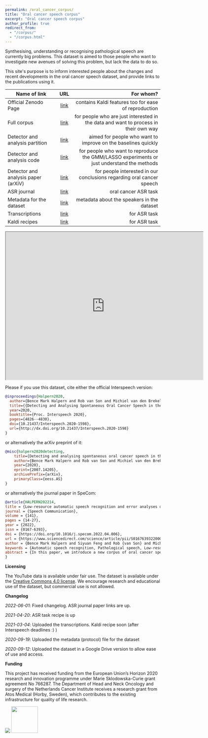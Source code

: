 ```yaml
---
permalink: /oral_cancer_corpus/
title: "Oral cancer speech corpus"
excerpt: "Oral cancer speech corpus"
author_profile: true
redirect_from: 
  - "/corpus/"
  - "/corpus.html"
---
```



Synthesising, understanding or recognising pathological speech are currently big problems. This dataset is aimed to those
people who want to investigate new avenues of solving this problem, but lack the data to do so. 

This site's purpose is to inform interested people about the changes and recent developments in the oral cancer speech
dataset, and provide links to the publications using it.

| Name of link          | URL     |                                                                                  For whom? |
|-----------------------|:-------------:|-------------------------------------------------------------------------------------------:|
| Official Zenodo Page  | [link](https://zenodo.org/record/3732322#.X1O1WYZS9FM)|                                       contains Kaldi features too for ease of reproduction |
| Full corpus           | [link](https://drive.google.com/drive/folders/1EwkEIEx4VMPzqR_csrpNX1Ysi9W67J7J?usp=sharing)      |        for people who are just interested in the data and want to process in their own way |
| Detector and analysis partition | [link](https://drive.google.com/drive/folders/19USw1RkUv6u3JjZHjlBLMUyZoBefrv4p?usp=sharing)   |                              aimed for people who want to improve on the baselines quickly |
| Detector and analysis code | [link](https://github.com/karkirowle/oral_cancer_analysis)    |  for people who want to reproduce the GMM/LASSO experiments or just understand the methods |
| Detector and analysis paper (arXiV) | [link](https://arxiv.org/pdf/2007.14205.pdf) |                      for people interested in our conclusions regarding oral cancer speech |
| ASR journal           | [link](https://www.sciencedirect.com/science/article/pii/S0167639322000620) | oral cancer ASR task |
| Metadata for the dataset | [link](https://docs.google.com/spreadsheets/d/1upXS1KeV7MQux-hRqKBo0r4T6x1EUQBw_rUSVjiJQGI/edit?usp=sharing) |                                                 metadata about the speakers in the dataset |
| Transcriptions        | [link](https://drive.google.com/file/d/1smz-eiYQo-UcS9oz29K1rNCI7O-mLMcm/view?usp=sharing) |                                                                               for ASR task |
| Kaldi recipes         | [link](https://github.com/syfengcuhk/oral_cancer_asr) |                                                                               for ASR task |


<iframe src="https://drive.google.com/file/d/1X_zpsvnjQIPV75itT0hOKaaH2ih0ICDZ/preview" width="640" height="480"></iframe>



Please if you use this dataset, cite either the official Interspeech version:

```bibtex
@inproceedings{Halpern2020,
  author={Bence Mark Halpern and Rob van Son and Michiel van den Brekel and Odette Scharenborg},
  title={{Detecting and Analysing Spontaneous Oral Cancer Speech in the Wild}},
  year=2020,
  booktitle={Proc. Interspeech 2020},
  pages={4826--4830},
  doi={10.21437/Interspeech.2020-1598},
  url={http://dx.doi.org/10.21437/Interspeech.2020-1598}
}
```

or alternatively the arXiv preprint of it:

```bibtex
@misc{halpern2020detecting,
    title={Detecting and analysing spontaneous oral cancer speech in the wild},
    author={Bence Mark Halpern and Rob van Son and Michiel van den Brekel and Odette Scharenborg},
    year={2020},
    eprint={2007.14205},
    archivePrefix={arXiv},
    primaryClass={eess.AS}
}
```

or alternatively the journal paper in SpeCom:

```bibtex
@article{HALPERN202214,
title = {Low-resource automatic speech recognition and error analyses of oral cancer speech},
journal = {Speech Communication},
volume = {141},
pages = {14-27},
year = {2022},
issn = {0167-6393},
doi = {https://doi.org/10.1016/j.specom.2022.04.006},
url = {https://www.sciencedirect.com/science/article/pii/S0167639322000620},
author = {Bence Mark Halpern and Siyuan Feng and Rob {van Son} and Michiel {van den Brekel} and Odette Scharenborg},
keywords = {Automatic speech recognition, Pathological speech, Low-resource, Oral cancer, Phoneme analysis},
abstract = {In this paper, we introduce a new corpus of oral cancer speech and present our study on the automatic recognition and analysis of oral cancer speech. A two-hour English oral cancer speech dataset is collected from YouTube. Formulated as a low-resource oral cancer ASR task, we investigate three acoustic modelling approaches that previously have worked well with low-resource scenarios using two different architectures; a hybrid architecture and a transformer-based end-to-end (E2E) model: (1) a retraining approach; (2) a speaker adaptation approach; and (3) a disentangled representation learning approach (only using the hybrid architecture). The approaches achieve a (1) 4.7% (hybrid) and 7.5% (E2E); (2) 7.7%; and (3) 2.0% absolute word error rate reduction, respectively, compared to a baseline system which is not trained on oral cancer speech. A detailed analysis of the speech recognition results shows that (1) plosives and certain vowels are the most difficult sounds to recognise in oral cancer speech — this problem is successfully alleviated by our proposed approaches; (3) however these sounds are also relatively poorly recognised in the case of healthy speech with the exception of/p/. (2) recognition performance of certain phonemes is strongly data-dependent; (4) In terms of the manner of articulation, E2E performs better with the exception of vowels — however, vowels have a large contribution to overall performance. As for the place of articulation, vowels, labiodentals, dentals and glottals are better captured by hybrid models, E2E is better on bilabial, alveolar, postalveolar, palatal and velar information. (5) Finally, our analysis provides some guidelines for selecting words that can be used as voice commands for ASR systems for oral cancer speakers.}
}
```

**Licensing**

The YouTube data is available under fair use. The dataset is available under the [Creative Commons 4.0 license](https://creativecommons.org/licenses/by/4.0/legalcode).
We encourage research and educational use of the dataset, but commercial use is not allowed.

**Changelog**

*2022-06-01*: Fixed changelog. ASR journal paper links are up.

*2021-04-20*: ASR task recipe is up

*2021-03-04*: Uploaded the transcriptions. Kaldi recipe soon (after Interspeech deadlines :) )

*2020-09-19*: Uploaded the metadata (protocol) file for the dataset

*2020-09-12*: Uploaded the dataset in a Google Drive version to allow ease of use and access.



**Funding**

This project has received funding from the European Union’s Horizon 2020 research and innovation programme under Marie Sklodowska-Curie grant agreement No 766287. The Department of Head and Neck Oncology and surgery of the Netherlands Cancer Institute receives a research grant from Atos Medical (Horby, Sweden),
which contributes to the existing infrastructure for quality of life research.

<img src="/images/eu_flag.jpeg"> <img src="/images/logo-tapas.png" height="86">
